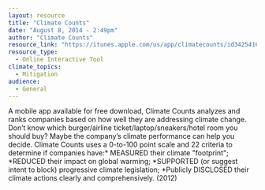 ```yaml
---
layout: resource
title: "Climate Counts"
date: "August 8, 2014 - 2:49pm"
author: "Climate Counts"
resource_link: "https://itunes.apple.com/us/app/climatecounts/id342541675?mt=8"
resource_type:
  - Online Interactive Tool
climate_topics:
  - Mitigation
audience:
  - General
---
```


A mobile app available for free download, Climate Counts analyzes and ranks companies based on how well they are addressing climate change. Don’t know which burger/airline ticket/laptop/sneakers/hotel room you should buy? Maybe the company’s climate performance can help you decide. Climate Counts uses a 0-to-100 point scale and 22 criteria to determine if companies have:* MEASURED their climate "footprint"; *REDUCED their impact on global warming; *SUPPORTED (or suggest intent to block) progressive climate legislation; *Publicly DISCLOSED their climate actions clearly and comprehensively. (2012)